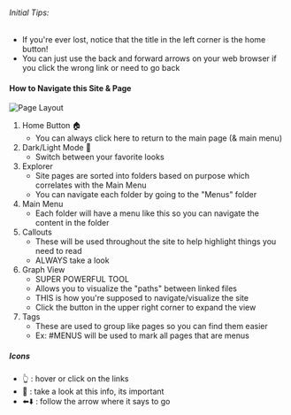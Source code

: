 ###### Initial Tips:
- If you're ever lost, notice that the title in the left corner is the home button!
- You can just use the back and forward arrows on your web browser if you click the wrong link or need to go back

#### How to Navigate this Site & Page

![Page Layout](Page%20Layout.png)
1. Home Button 🏠
	- You can always click here to return to the main page (& main menu)
2. Dark/Light Mode 🌙
	- Switch between your favorite looks
3. Explorer 
	- Site pages are sorted into folders based on purpose which correlates with the Main Menu
	- You can navigate each folder by going to the "Menus" folder
4. Main Menu 
	- Each folder will have a menu like this so you can navigate the content in the folder
5. Callouts
	- These will be used throughout the site to help highlight things you need to read
	- ALWAYS take a look
6. Graph View
    - SUPER POWERFUL TOOL
    - Allows you to visualize the "paths" between linked files
    - THIS is how you're supposed to navigate/visualize the site
    - Click the button in the upper right corner to expand the view
7. Tags
    - These are used to group like pages so you can find them easier
    - Ex: #MENUS will be used to mark all pages that are menus

##### Icons
- 👆 : hover or click on the links
- 🔎 : take a look at this info, its important
- ⬅️⬇️ : follow the arrow where it says to go
